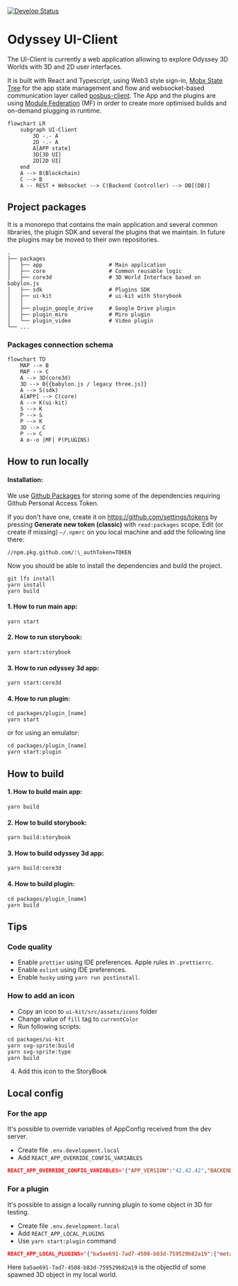 [![Develop Status](https://github.com/momentum-xyz/ui-client/workflows/build-deploy/badge.svg?branch=develop)](https://github.com/momentum-xyz/ui-client/actions/workflows/build-deploy.yml?query=branch%3Adevelop)

# Odyssey UI-Client

The UI-Client is currently a web application allowing to explore Odyssey 3D Worlds with 3D and 2D user interfaces.

It is built with React and Typescript, using Web3 style sign-in, [Mobx State Tree](https://mobx-state-tree.js.org/) for the app state management and flow and websocket-based communication layer called [posbus-client](https://github.com/momentum-xyz/posbus-client). The App and the plugins are using [Module Federation](https://webpack.js.org/concepts/module-federation/) (MF) in order to create more optimised builds and on-demand plugging in runtime.

```mermaid
flowchart LR
    subgraph UI-Client
        3D -.- A
        2D -.- A
        A[APP state]
        3D[3D UI]
        2D[2D UI]
    end
    A --> B(Blockchain)
    C --> B
    A -- REST + Websocket --> C(Backend Controller) --> DB[(DB)]
```

## Project packages

It is a monorepo that contains the main application and several common libraries, the plugin SDK and several the plugins that we maintain. In future the plugins may be moved to their own repositories.

    .
    ├── packages
    │   ├── app                     # Main application
    │   ├── core                    # Common reusable logic
    │   ├── core3d                  # 3D World Interface based on babylon.js
    │   ├── sdk                     # Plugins SDK
    │   ├── ui-kit                  # ui-kit with Storybook
    │   │
    │   ├── plugin_google_drive     # Google Drive plugin
    │   ├── plugin_miro             # Miro plugin
    │   └── plugin_video            # Video plugin
    └── ...

### Packages connection schema

```mermaid
flowchart TD
    MAP --> B
    MAP --> C
    A --> 3D(core3d)
    3D --> B{{babylon.js / legacy three.js}}
    A --> S(sdk)
    A[APP] --> C(core)
    A --> K(ui-kit)
    S --> K
    P --> S
    P --> K
    3D --> C
    P --> C
    A o--o |MF| P(PLUGINS)
```

## How to run locally

#### Installation:

We use [Github Packages](https://docs.github.com/en/packages/learn-github-packages/introduction-to-github-packages) for storing some of the dependencies requiring Github Personal Access Token.

If you don't have one, create it on https://github.com/settings/tokens by pressing **Generate new token (classic)** with `read:packages` scope.
Edit (or create if missing) `~/.npmrc` on you local machine and add the following line there:

```
//npm.pkg.github.com/:\_authToken=TOKEN
```

Now you should be able to install the dependencies and build the project.

```
git lfs install
yarn install
yarn build
```

#### 1. How to run main app:

```
yarn start
```

#### 2. How to run storybook:

```
yarn start:storybook
```

#### 3. How to run odyssey 3d app:

```
yarn start:core3d
```

#### 4. How to run plugin:

```
cd packages/plugin_[name]
yarn start
```

or for using an emulator:

```
cd packages/plugin_[name]
yarn start:plugin
```

## How to build

#### 1. How to build main app:

```
yarn build
```

#### 2. How to build storybook:

```
yarn build:storybook
```

#### 3. How to build odyssey 3d app:

```
yarn build:core3d
```

#### 4. How to build plugin:

```
cd packages/plugin_[name]
yarn build
```

## Tips

### Code quality

- Enable `prettier` using IDE preferences. Apple rules in `.prettierrc`.
- Enable `eslint` using IDE preferences.
- Enable `husky` using `yarn run postinstall`.

### How to add an icon

- Copy an icon to `ui-kit/src/assets/icons` folder
- Change value of `fill` tag to `currentColor`
- Run following scripts:

```
cd packages/ui-kit
yarn svg-sprite:build
yarn svg-sprite:type
yarn build
```

4. Add this icon to the StoryBook

## Local config

### For the app

It's possible to override variables of AppConfig received from the dev server.

- Create file `.env.development.local`
- Add `REACT_APP_OVERRIDE_CONFIG_VARIABLES`

```json
REACT_APP_OVERRIDE_CONFIG_VARIABLES='{"APP_VERSION":"42.42.42","BACKEND_ENDPOINT_URL": "https://dev.odyssey.ninja/api/v3/backend"}'
```

### For a plugin

It's possible to assign a locally running plugin to some object in 3D for testing.

- Create file `.env.development.local`
- Add `REACT_APP_LOCAL_PLUGINS`
- Use `yarn start:plugin` command

```json
REACT_APP_LOCAL_PLUGINS='{"ba5ae691-7ad7-4508-b83d-759529b82a19":{"meta":{"id":"1234","name":"plugin_twitch","pluginId":"123","scopeName":"plugin_twitch","scriptUrl":"http://localhost:3001/remoteEntry.js"}},"84f93e15-f064-4f79-aa74-e60f21c07ba9":{"meta":{"id":"22222","name":"plugin_video","pluginId":"222","scopeName":"plugin_video","scriptUrl":"http://localhost:3002/remoteEntry.js"}}}'
```

Here `ba5ae691-7ad7-4508-b83d-759529b82a19` is the objectId of some spawned 3D object in my local world.
